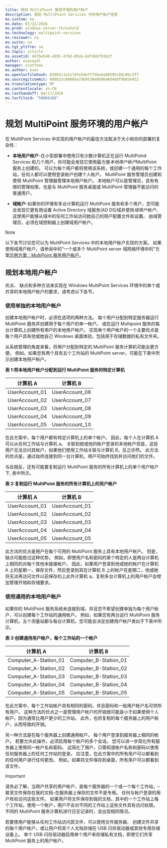 ```yaml
---
title: 规划 MultiPoint 服务环境的用户帐户
description: 规划 MultiPoint Services 中的用户帐户信息
ms.custom: na
ms.date: 07/22/2016
ms.prod: windows-server-threshold
ms.technology: multipoint-services
ms.reviewer: na
ms.suite: na
ms.tgt_pltfrm: na
ms.topic: article
ms.assetid: d47be540-e891-47bd-85da-6df4bbf93b2f
author: evaseydl
manager: scottman
ms.author: evas
ms.openlocfilehash: 02862c1a317dfe5deff75be4a80595c8dc8bc3f7
ms.sourcegitcommit: 0d0b32c8986ba7db9536e0b8648d4ddf9b03e452
ms.translationtype: MT
ms.contentlocale: zh-CN
ms.lasthandoff: 04/17/2019
ms.locfileid: "59864168"
---
```

# <a name="plan-user-accounts-for-your-multipoint-services-environment"></a>规划 MultiPoint 服务环境的用户帐户
在 MultiPoint Services 中实现的用户帐户的最佳方法取决于大小和你的部署的复杂性：  
  
-   **本地用户帐户**-在小型部署中使用只有少数计算机正在运行 MultiPoind Services 和几个用户，你可能会发现它使用最方便*本地用户帐户*MultiPoint 服务上创建的。 可以为每个用户都将使用该系统，或创建一个通用的每个工作站，任何人都可以使用登录帐户创建个人帐户。 MultiPoint 服务管理员创建和使用 MultiPoint 管理器管理本地用户帐户。 本地帐户可以是管理员，具有有限的管理权限，也是与 MultiPoint 服务桌面或 MultiPoint 管理器不能访问的普通用户。  
  
-   **域帐户**-如果你的环境有多台计算机运行 MultiPoint 服务和多个用户，您可能会发现它更有用设置 Active Directory 域服务\(AD DS\)域并使用*域用户帐户*，这使用户能够从域中的任何工作站访问她自己的用户配置文件和设置。 由域管理员，必须在域控制器上创建域用户帐户。  
  
> [!NOTE]  
> 以下各节讨论您可以为 MultiPoint Services 中的本地用户帐户实现的方案。 如果使用域用户帐户，请参阅中的"一个或多个 MultiPoint server 域网络环境中的"方案[示例方案：MultiPoint 服务用户帐户](Example-scenarios--MultiPoint-Services-user-accounts.md)。  
  
## <a name="planning-local-user-accounts"></a>规划本地用户帐户  
优点、 缺点和多种方法来实现在 Windows MultiPoint Services 环境中的单个或共享的本地用户帐户的要求，请考虑以下各节。  
  
### <a name="use-individual-local-user-accounts"></a>使用单独的本地用户帐户  
创建本地用户帐户时，必须在选项的两种方法。  每个用户分配到特定服务器运行 MultiPoint 服务并创建用于每个用户的单一帐户。 或在运行 Multipoint 服务的每台计算机上创建所有用户的本地用户帐户。 实现单个用户帐户的一个主要优点是每个用户具有他或她自己 Windows 桌面体验，包括用于存储数据的私有文件夹。 
  
从系统管理的角度来看，将用户分配到特定的 MultiPoint 服务计算机可能会更方便。 例如，如果您有两个具有五个工作站的 MultiPoint server，可能在下表中所示创建本地用户帐户。  
  
**表 1:将本地用户帐户分配到运行 MultiPoint 服务的特定计算机**  
  
|计算机 A|计算机 B|  
|--------------|--------------|  
|UserAccount_01|UserAccount_06|  
|UserAccount_02|UserAccount_07|  
|UserAccount_03|UserAccount_08|  
|UserAccount_04|UserAccount_09|  
|UserAccount_05|UserAccount_10|  
  
在此方案中，每个用户都有特定计算机上的单个帐户。 因此，每个人在计算机 A 可以从任何工作站与计算机 a。 关联到她或他的帐户登录的本地帐户但是，这些用户无法访问其帐户，如果他们使用工作站关联与计算机 B，反之亦然。 此方法的优点是，通过始终连接到同一台计算机，用户可始终找到并访问他们的文件。  
  
与此相反，还有可能要复制运行 MultiPoint 服务的所有计算机上的单个用户帐户下, 表中所示。  
  
**表 2:复制运行 MultiPoint 服务的所有计算机上的用户帐户**  
  
|计算机 A|计算机 B|  
|--------------|--------------|  
|UserAccount_01|UserAccount_01|  
|UserAccount_02|UserAccount_02|  
|UserAccount_03|UserAccount_03|  
|UserAccount_04|UserAccount_04|  
|UserAccount_05|UserAccount_05|  
  
此方法的优点是用户在每个可用的 MultiPoint 服务上具有本地用户帐户。 但是，缺点可能胜过这种优势。 例如，即使用户名和密码的某个特定的人是两台计算机上相同的对每个其他未链接帐户。 因此，如果用户登录到他或她的帐户在计算机 A 上的星期一，保存文件，然后登录到其在计算机 B 上的帐户在星期二，他或她将无法再访问文件以前保存的上此外计算机 a。复制多台计算机上的用户帐户会增加管理开销和存储要求。  
  
### <a name="use-generic-local-user-accounts"></a>使用通用的本地用户帐户  
如果你的 MultiPoint 服务系统未连接到域，并且您不希望创建单独为每个用户帐户，可以创建每个工作站的通用帐户。 例如，如果您有两台运行 MultiPoint 服务计算机，五个测量站都与每台计算机，您可能会决定创建用户帐户类似于下表中所示。  
  
**表 3:创建通用用户帐户，每个工作站的一个帐户**  
  
|计算机 A|计算机 B|  
|--------------|--------------|  
|Computer_A-Station_01|Computer_B-Station_01|  
|Computer_A-Station_02|Computer_B-Station_02|  
|Computer_A-Station_03|Computer_B-Station_03|  
|Computer_A-Station_04|Computer_B-Station_04|  
|Computer_A-Station_05|Computer_B-Station_05|  
  
在此方案中，每个工作站帐户具有相同的密码，并且密码和一般用户帐户名可供所有用户。 这种方法的优点之一是管理用户帐户的开销很可能是小于如果使用个人帐户，因为通常比用户更少的工作站。 此外，也将复制的每个服务器上的用户帐户，从而导致的开销。  
  
另一种方法是在每个服务器上创建通用帐户。 每个用户登录到服务器上相同的帐户。 若要允许此操作，必须启用每个帐户的多个会话。 您可以进一步简化所有服务器上使用同一帐户名和密码。 这简化了用户，只需知道帐户名称和密码以使用任何服务器上的任何工作站的登录。 应注意，在此方案中的所有用户可以都看到的任何用户进行任何更改。 例如，如果将文件保存到桌面，所有用户可以都看到该文件。  
  
> [!IMPORTANT]  
> 请务必了解，当用户共享的用户帐户，是每个服务器的一个或一个每个工作站，– 甚至文件保存在我的文档-在服务器上保存的文件不是专用。 任何与帐户登录的用户有权访问这些文件。 如果用户将文件保存到我的文档，其中的一个工作站上每个工作站，使用一个帐户，用户不会对不同的工作站上这些文件具有访问权限。 不同的 MultiPoint 服务计算机进行日志记录时，会出现相同情况。  
  
若要使用户能够从任何工作站访问其文件，可以使用文件服务器、 创建文件共享的每个用户帐户，或让用户将其个人文档存储在 USB 闪存驱动器或其他专用存储设备上。 单个 USB 闪存驱动器启用单个用户来存储私有文档，即使它们共享 MultiPoint 服务上的用户帐户。
